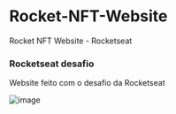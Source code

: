 # Rocket-NFT-Website
Rocket NFT Website - Rocketseat

### Rocketseat desafio
Website feito com o desafio da Rocketseat

![image](https://user-images.githubusercontent.com/84356551/200125898-ba7a8174-e23a-46d6-8c7b-8f3d4d98cb35.png)
